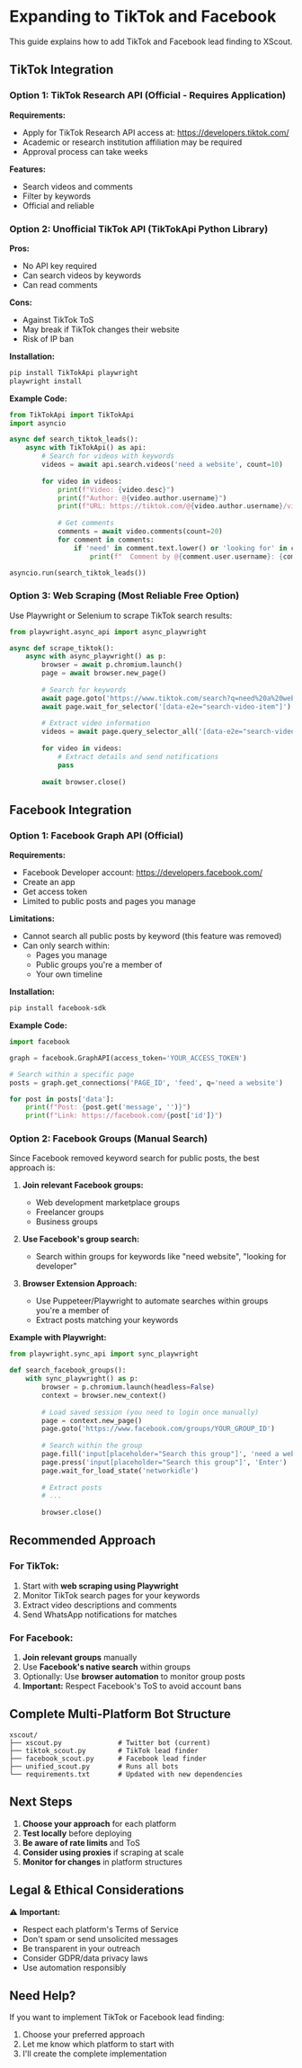 # Expanding to TikTok and Facebook

This guide explains how to add TikTok and Facebook lead finding to XScout.

## TikTok Integration

### Option 1: TikTok Research API (Official - Requires Application)

**Requirements:**
- Apply for TikTok Research API access at: https://developers.tiktok.com/
- Academic or research institution affiliation may be required
- Approval process can take weeks

**Features:**
- Search videos and comments
- Filter by keywords
- Official and reliable

### Option 2: Unofficial TikTok API (TikTokApi Python Library)

**Pros:**
- No API key required
- Can search videos by keywords
- Can read comments

**Cons:**
- Against TikTok ToS
- May break if TikTok changes their website
- Risk of IP ban

**Installation:**
```bash
pip install TikTokApi playwright
playwright install
```

**Example Code:**
```python
from TikTokApi import TikTokApi
import asyncio

async def search_tiktok_leads():
    async with TikTokApi() as api:
        # Search for videos with keywords
        videos = await api.search.videos('need a website', count=10)
        
        for video in videos:
            print(f"Video: {video.desc}")
            print(f"Author: @{video.author.username}")
            print(f"URL: https://tiktok.com/@{video.author.username}/video/{video.id}")
            
            # Get comments
            comments = await video.comments(count=20)
            for comment in comments:
                if 'need' in comment.text.lower() or 'looking for' in comment.text.lower():
                    print(f"  Comment by @{comment.user.username}: {comment.text}")

asyncio.run(search_tiktok_leads())
```

### Option 3: Web Scraping (Most Reliable Free Option)

Use Playwright or Selenium to scrape TikTok search results:

```python
from playwright.async_api import async_playwright

async def scrape_tiktok():
    async with async_playwright() as p:
        browser = await p.chromium.launch()
        page = await browser.new_page()
        
        # Search for keywords
        await page.goto('https://www.tiktok.com/search?q=need%20a%20website')
        await page.wait_for_selector('[data-e2e="search-video-item"]')
        
        # Extract video information
        videos = await page.query_selector_all('[data-e2e="search-video-item"]')
        
        for video in videos:
            # Extract details and send notifications
            pass
        
        await browser.close()
```

## Facebook Integration

### Option 1: Facebook Graph API (Official)

**Requirements:**
- Facebook Developer account: https://developers.facebook.com/
- Create an app
- Get access token
- Limited to public posts and pages you manage

**Limitations:**
- Cannot search all public posts by keyword (this feature was removed)
- Can only search within:
  - Pages you manage
  - Public groups you're a member of
  - Your own timeline

**Installation:**
```bash
pip install facebook-sdk
```

**Example Code:**
```python
import facebook

graph = facebook.GraphAPI(access_token='YOUR_ACCESS_TOKEN')

# Search within a specific page
posts = graph.get_connections('PAGE_ID', 'feed', q='need a website')

for post in posts['data']:
    print(f"Post: {post.get('message', '')}")
    print(f"Link: https://facebook.com/{post['id']}")
```

### Option 2: Facebook Groups (Manual Search)

Since Facebook removed keyword search for public posts, the best approach is:

1. **Join relevant Facebook groups:**
   - Web development marketplace groups
   - Freelancer groups
   - Business groups

2. **Use Facebook's group search:**
   - Search within groups for keywords like "need website", "looking for developer"

3. **Browser Extension Approach:**
   - Use Puppeteer/Playwright to automate searches within groups you're a member of
   - Extract posts matching your keywords

**Example with Playwright:**
```python
from playwright.sync_api import sync_playwright

def search_facebook_groups():
    with sync_playwright() as p:
        browser = p.chromium.launch(headless=False)
        context = browser.new_context()
        
        # Load saved session (you need to login once manually)
        page = context.new_page()
        page.goto('https://www.facebook.com/groups/YOUR_GROUP_ID')
        
        # Search within the group
        page.fill('input[placeholder="Search this group"]', 'need a website')
        page.press('input[placeholder="Search this group"]', 'Enter')
        page.wait_for_load_state('networkidle')
        
        # Extract posts
        # ...
        
        browser.close()
```

## Recommended Approach

### For TikTok:
1. Start with **web scraping using Playwright**
2. Monitor TikTok search pages for your keywords
3. Extract video descriptions and comments
4. Send WhatsApp notifications for matches

### For Facebook:
1. **Join relevant groups** manually
2. Use **Facebook's native search** within groups
3. Optionally: Use **browser automation** to monitor group posts
4. **Important:** Respect Facebook's ToS to avoid account bans

## Complete Multi-Platform Bot Structure

```
xscout/
├── xscout.py              # Twitter bot (current)
├── tiktok_scout.py        # TikTok lead finder
├── facebook_scout.py      # Facebook lead finder
├── unified_scout.py       # Runs all bots
└── requirements.txt       # Updated with new dependencies
```

## Next Steps

1. **Choose your approach** for each platform
2. **Test locally** before deploying
3. **Be aware of rate limits** and ToS
4. **Consider using proxies** if scraping at scale
5. **Monitor for changes** in platform structures

## Legal & Ethical Considerations

⚠️ **Important:**
- Respect each platform's Terms of Service
- Don't spam or send unsolicited messages
- Be transparent in your outreach
- Consider GDPR/data privacy laws
- Use automation responsibly

## Need Help?

If you want to implement TikTok or Facebook lead finding:
1. Choose your preferred approach
2. Let me know which platform to start with
3. I'll create the complete implementation
